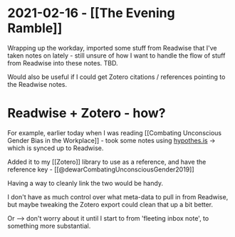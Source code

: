 # 2021-02-16 - [[The Evening Ramble]]

Wrapping up the workday, imported some stuff from Readwise that I've taken notes on lately - still unsure of how I want to handle the flow of stuff from Readwise into these notes. TBD.

Would also be useful if I could get Zotero citations / references pointing to the Readwise notes.

# Readwise + Zotero - how?

For example, earlier today when I was reading [[Combating Unconscious Gender Bias in the Workplace]] - took some notes using [hypothes.is](https://web.hypothes.is/) -> which is synced up to Readwise. 

Added it to my [[Zotero]] library to use as a reference, and have the reference key - [[@dewarCombatingUnconsciousGender2019]] 

Having a way to cleanly link the two would be handy.

I don't have as much control over what meta-data to pull in from Readwise, but maybe tweaking the Zotero export could clean that up a bit better.

Or --> don't worry about it until I start to from 'fleeting inbox note', to something more substantial. 